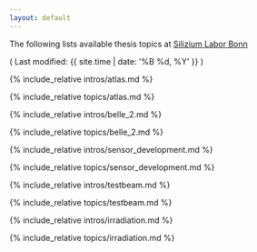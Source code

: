 ```yaml
---
layout: default
---
```


The following lists available thesis topics at [Silizium Labor Bonn](https://github.com/SiLab-Bonn)

( Last modified: {{ site.time | date: '%B %d, %Y' }} )

{% include_relative intros/atlas.md %}

{% include_relative topics/atlas.md %}

{% include_relative intros/belle_2.md %}

{% include_relative topics/belle_2.md %}

{% include_relative intros/sensor_development.md %}

{% include_relative topics/sensor_development.md %}

{% include_relative intros/testbeam.md %}

{% include_relative topics/testbeam.md %}

{% include_relative intros/irradiation.md %}

{% include_relative topics/irradiation.md %}
